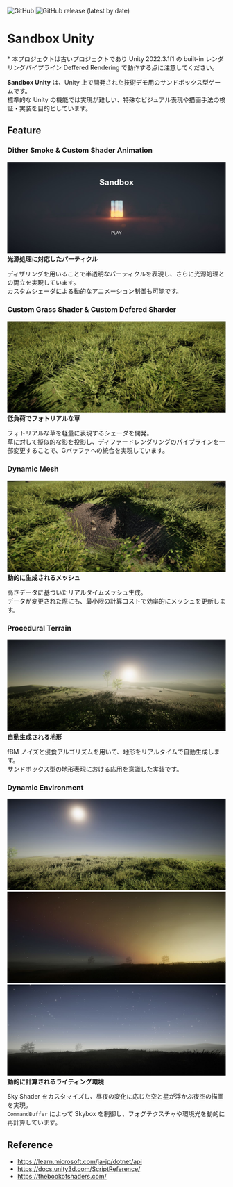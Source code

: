 ![GitHub](https://img.shields.io/github/license/GossiperLoturot/SandboxUnity)
![GitHub release (latest by date)](https://img.shields.io/github/v/release/GossiperLoturot/SandboxUnity)

# Sandbox Unity

\* 本プロジェクトは古いプロジェクトであり Unity 2022.3.1f1 の built-in レンダリングパイプライン Deffered Rendering で動作する点に注意してください。

**Sandbox Unity** は、Unity 上で開発された技術デモ用のサンドボックス型ゲームです。  
標準的な Unity の機能では実現が難しい、特殊なビジュアル表現や描画手法の検証・実装を目的としています。

## Feature

### Dither Smoke & Custom Shader Animation
![title](/img/title.jpg)
**光源処理に対応したパーティクル**

ディザリングを用いることで半透明なパーティクルを表現し、さらに光源処理との両立を実現しています。  
カスタムシェーダによる動的なアニメーション制御も可能です。

### Custom Grass Shader & Custom Defered Sharder
![grass](/img/grass.jpg)
**低負荷でフォトリアルな草**

フォトリアルな草を軽量に表現するシェーダを開発。  
草に対して擬似的な影を投影し、ディファードレンダリングのパイプラインを一部変更することで、Gバッファへの統合を実現しています。

### Dynamic Mesh
![dyn_mesh](/img/dyn_mesh.jpg)
**動的に生成されるメッシュ**

高さデータに基づいたリアルタイムメッシュ生成。  
データが変更された際にも、最小限の計算コストで効率的にメッシュを更新します。

### Procedural Terrain
![procedural](/img/procedural.jpg)
**自動生成される地形**

fBM ノイズと浸食アルゴリズムを用いて、地形をリアルタイムで自動生成します。  
サンドボックス型の地形表現における応用を意識した実装です。

### Dynamic Environment
![dyn_env_day](/img/dyn_env_day.jpg)
![dyn_env_dawn](/img/dyn_env_dawn.jpg)
![dyn_env_night](/img/dyn_env_night.jpg)
**動的に計算されるライティング環境**

Sky Shader をカスタマイズし、昼夜の変化に応じた空と星が浮かぶ夜空の描画を実現。  
`CommandBuffer` によって Skybox を制御し、フォグテクスチャや環境光を動的に再計算しています。

## Reference
- https://learn.microsoft.com/ja-jp/dotnet/api
- https://docs.unity3d.com/ScriptReference/
- https://thebookofshaders.com/
